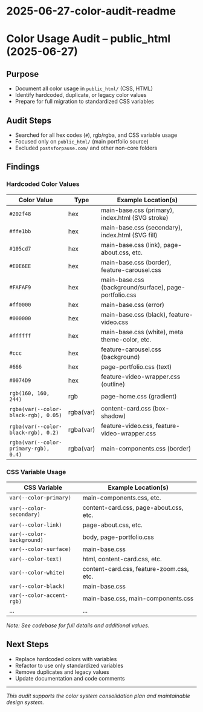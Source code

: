 # 2025-06-27-color-audit-readme

# Color Usage Audit – public_html (2025-06-27)

## Purpose
- Document all color usage in `public_html/` (CSS, HTML)
- Identify hardcoded, duplicate, or legacy color values
- Prepare for full migration to standardized CSS variables

## Audit Steps
- Searched for all hex codes (`#`), rgb/rgba, and CSS variable usage
- Focused only on `public_html/` (main portfolio source)
- Excluded `postsforpause.com/` and other non-core folders

## Findings

### Hardcoded Color Values

| Color Value                | Type   | Example Location(s)                                   |
|---------------------------|--------|------------------------------------------------------|
| `#202f48`                 | hex    | main-base.css (primary), index.html (SVG stroke)      |
| `#ffe1bb`                 | hex    | main-base.css (secondary), index.html (SVG fill)      |
| `#105cd7`                 | hex    | main-base.css (link), page-about.css, etc.            |
| `#E0E6EE`                 | hex    | main-base.css (border), feature-carousel.css          |
| `#FAFAF9`                 | hex    | main-base.css (background/surface), page-portfolio.css|
| `#ff0000`                 | hex    | main-base.css (error)                                 |
| `#000000`                 | hex    | main-base.css (black), feature-video.css              |
| `#ffffff`                 | hex    | main-base.css (white), meta theme-color, etc.         |
| `#ccc`                    | hex    | feature-carousel.css (background)                     |
| `#666`                    | hex    | page-portfolio.css (text)                             |
| `#0074D9`                 | hex    | feature-video-wrapper.css (outline)                   |
| `rgb(160, 160, 244)`      | rgb    | page-home.css (gradient)                              |
| `rgba(var(--color-black-rgb), 0.05)` | rgba(var) | content-card.css (box-shadow)             |
| `rgba(var(--color-black-rgb), 0.2)`  | rgba(var) | feature-video.css, feature-video-wrapper.css          |
| `rgba(var(--color-primary-rgb), 0.4)`| rgba(var) | main-components.css (border)                          |

### CSS Variable Usage

| CSS Variable                | Example Location(s)                        |
|-----------------------------|--------------------------------------------|
| `var(--color-primary)`      | main-components.css, etc.                  |
| `var(--color-secondary)`    | content-card.css, page-about.css, etc.     |
| `var(--color-link)`         | page-about.css, etc.                       |
| `var(--color-background)`   | body, page-portfolio.css                   |
| `var(--color-surface)`      | main-base.css                              |
| `var(--color-text)`         | html, content-card.css, etc.               |
| `var(--color-white)`        | content-card.css, feature-zoom.css, etc.   |
| `var(--color-black)`        | main-base.css                              |
| `var(--color-accent-rgb)`   | main-base.css, main-components.css         |
| ...                         | ...                                        |

*Note: See codebase for full details and additional values.*

## Next Steps
- Replace hardcoded colors with variables
- Refactor to use only standardized variables
- Remove duplicates and legacy values
- Update documentation and code comments

---

*This audit supports the color system consolidation plan and maintainable design system.*
